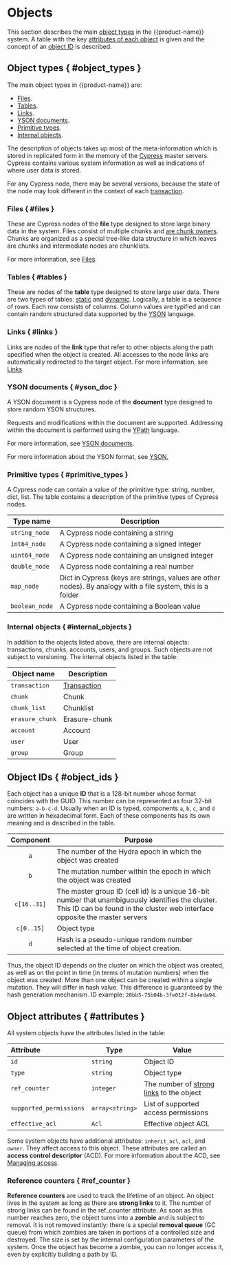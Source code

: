 # Objects

This section describes the main [object types](../../../user-guide/storage/objects.md#object_types) in the {{product-name}} system. A table with the key [attributes of each object](../../../user-guide/storage/objects.md#attributes) is given and the concept of an [object ID](../../../user-guide/storage/objects.md#object_ids) is described.

## Object types { #object_types }

The main object types in {{product-name}} are:

* [Files](../../../user-guide/storage/objects.md#files).
* [Tables](../../../user-guide/storage/objects.md#tables).
* [Links](../../../user-guide/storage/objects.md#links).
* [YSON documents](../../../user-guide/storage/objects.md#yson_doc).
* [Primitive types](../../../user-guide/storage/objects.md#primitive_types).
* [Internal objects](#internal_objects).

The description of objects takes up most of the meta-information which is stored in replicated form in the memory of the [Cypress](../../../user-guide/storage/cypress.md) master servers. Cypress contains various system information as well as indications of where user data is stored.

For any Cypress node, there may be several versions, because the state of the node may look different in the context of each [transaction](../../../user-guide/storage/transactions.md).

### Files { #files }

These are Cypress nodes of the **file** type designed to store large binary data in the system.
Files consist of multiple chunks and [are chunk owners](../../../user-guide/storage/chunks.md#attributes).
Chunks are organized as a special tree-like data structure in which leaves are chunks and intermediate nodes are chunklists.

For more information, see [Files](../../../user-guide/storage/files.md).

### Tables { #tables }

These are nodes of the **table** type designed to store large user data. There are two types of tables: [static](../../../user-guide/storage/static-tables.md) and [dynamic](../../../user-guide/dynamic-tables/overview.md). Logically, a table is a sequence of rows. Each row consists of columns.
Column values are typified and can contain random structured data supported by the [YSON](../../../user-guide/storage/yson.md) language.

### Links { #links }

Links are nodes of the **link** type that refer to other objects along the path specified when the object is created.
All accesses to the node links are automatically redirected to the target object.
For more information, see [Links](../../../user-guide/storage/links.md).

### YSON documents { #yson_doc }

A YSON document is a Cypress node of the **document** type designed to store random YSON structures.

Requests and modifications within the document are supported. Addressing within the document is performed using the [YPath](../../../user-guide/storage/ypath.md) language.

For more information, see [YSON documents](../../../user-guide/storage/yson-docs.md).

For more information about the YSON format, see [YSON.](../../../user-guide/storage/yson.md)

### Primitive types { #primitive_types }

A Cypress node can contain a value of the primitive type: string, number, dict, list. The table contains a description of the primitive types of Cypress nodes.

| Type name | Description |
| -------------- | --------------------------------|
| `string_node` | A Cypress node containing a string |
| `int64_node` | A Cypress node containing a signed integer |
| `uint64_node` | A Cypress node containing an unsigned integer |
| `double_node` | A Cypress node containing a real number |
| `map_node` | Dict in Cypress (keys are strings, values are other nodes). By analogy with a file system, this is a folder |
| `boolean_node` | A Cypress node containing a Boolean value |

### Internal objects { #internal_objects }

In addition to the objects listed above, there are internal objects: transactions, chunks, accounts, users, and groups. Such objects are not subject to versioning.
The internal objects listed in the table:

| Object name | Description |
| -------------- | ------------------------------------------------------------ |
| `transaction` | [Transaction](../../../user-guide/storage/transactions.md) |
| `chunk` | Chunk |
| `chunk_list` | Chunklist |
| `erasure_chunk` | Erasure-chunk |
| `account` | Account |
| `user` | User |
| `group` | Group |

## Object IDs { #object_ids }

Each object has a unique **ID** that is a 128-bit number whose format coincides with the GUID. This number can be represented as four 32-bit numbers: `a-b-c-d`. Usually when an ID is typed, components `a`, `b`, `c`, and `d` are written in hexadecimal form. Each of these components has its own meaning and is described in the table.

| Component | Purpose |
| :---------: | ------------------------------------------------------------ |
| `a` | The number of the Hydra epoch in which the object was created |
| `b` | The mutation number within the epoch in which the object was created |
| `c[16..31]` | The master group ID (cell id) is a unique 16-bit number that unambiguously identifies the cluster. This ID can be found in the cluster web interface opposite the master servers |
| `c[0..15]` | Object type |
| `d` | Hash is a pseudo-unique random number selected at the time of object creation. |

Thus, the object ID depends on the cluster on which the object was created, as well as on the point in time (in terms of mutation numbers) when the object was created. More than one object can be created within a single mutation. They will differ in hash value. This difference is guaranteed by the hash generation mechanism. ID example: `28bb5-75b04b-3fe012f-8b4eda94`.

## Object attributes { #attributes }

All system objects have the attributes listed in the table:

| **Attribute** | **Type** | **Value** |
| :---------------------- | --------------- | --------------------------------------------------------- |
| `id` | `string` | Object ID |
| `type` | `string` | Object type |
| `ref_counter` | `integer` | The number of [strong links](../../../user-guide/storage/objects.md#ref_counter) to the object |
| `supported_permissions` | `array<string>` | List of supported access permissions |
| `effective_acl` | `Acl` | Effective object ACL |

Some system objects have additional attributes: `inherit_acl`, `acl`, and `owner`. They affect access to this object. These attributes are called an **access control descriptor** (ACD). For more information about the ACD, see [Managing access](../../../user-guide/storage/access-control.md).

### Reference counters { #ref_counter }

**Reference counters** are used to track the lifetime of an object. An object lives in the system as long as there are **strong links** to it. The number of strong links can be found in the ref_counter attribute. As soon as this number reaches zero, the object turns into a **zombie** and is subject to removal. It is not removed instantly: there is a special **removal queue** (GC queue) from which zombies are taken in portions of a controlled size and destroyed. The size is set by the internal configuration parameters of the system. Once the object has become a zombie, you can no longer access it, even by explicitly building a path by ID.
